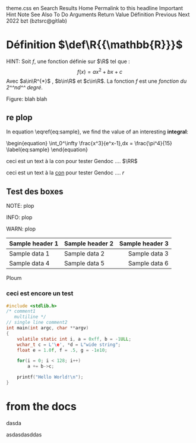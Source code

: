<doc>
<!--    <titleimg>logo.png gendoc</titleimg>  -->
    <title>Fonctions du 2nd degré</title>
    <url></url>
    <version></version>
    <theme>theme.css</theme>
    <lang>en</lang>
    <rslt>Search Results</rslt>
    <home>Home</home>
    <link>Permalink to this headline</link>
    <info>Important</info>
    <hint>Hint</hint>
    <note>Note</note>
    <also>See Also</also>
    <todo>To Do</todo>
    <args>Arguments</args>
    <rval>Return Value</rval>
    <warn>Définition</warn>
    <prev>Previous</prev>
    <next>Next</next>
    <copy>2022 bzt (bztsrc@gitlab)</copy>
</doc>

# Définition $\def\R{{\mathbb{R}}}$

HINT: Soit $f$, une fonction définie sur $\R$ tel que :
$$f(x)=ax^2+bx+c$$
Avec $a\in\R^{*}$ , $b\in\R$ et $c\in\R$. La fonction $f$ est une _fonction du 2^^nd^^ degré_.

<imgc logo.png><fig>Figure: blah blah</fig>

## re plop

In equation \eqref{eq:sample}, we find the value of an interesting **integral**:

\begin{equation}
\int_0^\infty \frac{x^3}{e^x-1}\,dx = \frac{\pi^4}{15}
\label{eq:sample}
\end{equation}

ceci est un text à la con pour tester Gendoc .... $\RR$

ceci est un text à la [con](#from_the_docs) pour tester Gendoc .... $r$

## Test des boxes

NOTE: plop

INFO: plop

WARN: plop

| Sample header 1 | Sample header 2 | Sample header 3 |
| --------------- | --------------- | --------------: |
| Sample data 1   | Sample data 2   |   Sample data 3 |
| Sample data 4   | Sample data 5   |   Sample data 6 |

Ploum

### ceci est encore un test

```c
#include <stdlib.h>
/* comment1
   multiline */
// single line comment2
int main(int argc, char **argv)
{
    volatile static int i, a = 0xff, b = -1ULL;
    wchar_t c = L'\e', *d = L"wide string";
    float e = 1.0f, f = .5, g = -1e10;

    for(i = 0; i < 128; i++)
        a += b->c;

    printf("Hello World!\n");
}
```

# from the docs

dasda

asdasdasddas
